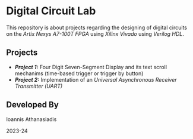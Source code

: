 # Digital Circuit Lab

This repository is about projects regarding the designing of digital circuits on the *Artix Nexys A7-100T FPGA* using *Xilinx Vivado* using *Verilog HDL*.
## Projects

- ***Project 1:*** Four Digit Seven-Segment Display and its text scroll mechanims (time-based trigger or trigger by button)
- ***Project 2:*** Implementation of an *Universal Asynchronous Receiver Transmitter (UART)*

## Developed By
Ioannis Athanasiadis

2023-24
